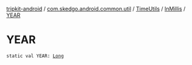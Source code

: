 [tripkit-android](../../../index.md) / [com.skedgo.android.common.util](../../index.md) / [TimeUtils](../index.md) / [InMillis](index.md) / [YEAR](./-y-e-a-r.md)

# YEAR

`static val YEAR: `[`Long`](https://kotlinlang.org/api/latest/jvm/stdlib/kotlin/-long/index.html)